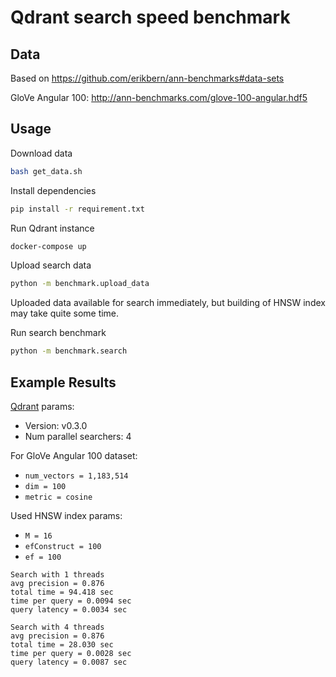 
# Qdrant search speed benchmark


## Data

Based on https://github.com/erikbern/ann-benchmarks#data-sets

GloVe Angular 100: http://ann-benchmarks.com/glove-100-angular.hdf5


## Usage


Download data

```bash
bash get_data.sh
```

Install dependencies

```bash
pip install -r requirement.txt
```

Run Qdrant instance

```bash
docker-compose up
```

Upload search data

```bash
python -m benchmark.upload_data
```

Uploaded data available for search immediately, but building of HNSW index may take quite some time. 

Run search benchmark

```bash
python -m benchmark.search
```


## Example Results

[Qdrant](https://github.com/qdrant/qdrant) params:

* Version: v0.3.0
* Num parallel searchers: 4

For GloVe Angular 100 dataset: 

* `num_vectors = 1,183,514`
* `dim = 100`
* `metric = cosine`

Used HNSW index params:

* `M = 16`
* `efConstruct = 100`
* `ef = 100`

```
Search with 1 threads
avg precision = 0.876
total time = 94.418 sec
time per query = 0.0094 sec
query latency = 0.0034 sec
```


```
Search with 4 threads
avg precision = 0.876
total time = 28.030 sec
time per query = 0.0028 sec
query latency = 0.0087 sec
```

